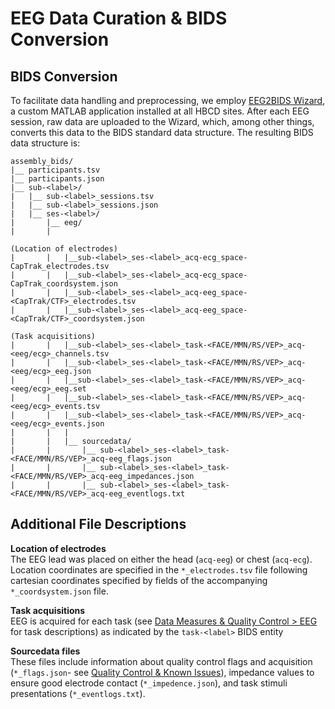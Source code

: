 # EEG Data Curation & BIDS Conversion

## BIDS Conversion
To facilitate data handling and preprocessing, we employ [EEG2BIDS Wizard](https://github.com/aces/eeg2bids), a custom MATLAB application installed at all HBCD sites. After each EEG session, raw data are uploaded to the Wizard, which, among other things, converts this data to the BIDS standard data structure. The resulting BIDS data structure is:
```
assembly_bids/ 
|__ participants.tsv
|__ participants.json 
|__ sub-<label>/
|   |__ sub-<label>_sessions.tsv
|   |__ sub-<label>_sessions.json
|   |__ ses-<label>/
|       |__ eeg/
|       |

(Location of electrodes)
|       |   |__sub-<label>_ses-<label>_acq-ecg_space-CapTrak_electrodes.tsv
|       |   |__sub-<label>_ses-<label>_acq-ecg_space-CapTrak_coordsystem.json
|       |   |__sub-<label>_ses-<label>_acq-eeg_space-<CapTrak/CTF>_electrodes.tsv
|       |   |__sub-<label>_ses-<label>_acq-eeg_space-<CapTrak/CTF>_coordsystem.json

(Task acquisitions)
|       |   |__sub-<label>_ses-<label>_task-<FACE/MMN/RS/VEP>_acq-<eeg/ecg>_channels.tsv
|       |   |__sub-<label>_ses-<label>_task-<FACE/MMN/RS/VEP>_acq-<eeg/ecg>_eeg.json
|       |   |__sub-<label>_ses-<label>_task-<FACE/MMN/RS/VEP>_acq-<eeg/ecg>_eeg.set
|       |   |__sub-<label>_ses-<label>_task-<FACE/MMN/RS/VEP>_acq-<eeg/ecg>_events.tsv
|       |   |__sub-<label>_ses-<label>_task-<FACE/MMN/RS/VEP>_acq-<eeg/ecg>_events.json
|       |   |
|       |   |__ sourcedata/
|       |       |__ sub-<label>_ses-<label>_task-<FACE/MMN/RS/VEP>_acq-eeg_flags.json
|       |       |__ sub-<label>_ses-<label>_task-<FACE/MMN/RS/VEP>_acq-eeg_impedances.json
|       |       |__ sub-<label>_ses-<label>_task-<FACE/MMN/RS/VEP>_acq-eeg_eventlogs.txt
```
## Additional File Descriptions
**Location of electrodes**    
The EEG lead was placed on either the head (`acq-eeg`) or chest (`acq-ecg`). Location coordinates are specified in the `*_electrodes.tsv` file following cartesian coordinates specified by fields of the accompanying `*_coordsystem.json` file.

**Task acquisitions**      
EEG is acquired for each task (see [Data Measures & Quality Control > EEG](../measures/eeg/overview.md) for task descriptions) as indicated by the `task-<label>` BIDS entity

**Sourcedata files**    
These files include information about quality control flags and acquisition (`*_flags.json`- see [Quality Control & Known Issues](../measures/eeg/overview.md#quality-control--known-issues)), impedance values to ensure good electrode contact (`*_impedence.json`), and task stimuli presentations (`*_eventlogs.txt`).